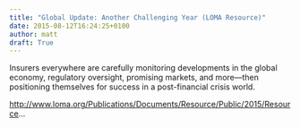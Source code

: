 ```yaml
---
title: "Global Update: Another Challenging Year (LOMA Resource)"
date: 2015-08-12T16:24:25+0100
author: matt
draft: True
---
```

Insurers everywhere are carefully monitoring developments in the global economy, regulatory oversight, promising markets, and more—then positioning themselves for success in a post-financial crisis world.

http://www.loma.org/Publications/Documents/Resource/Public/2015/Resource...
